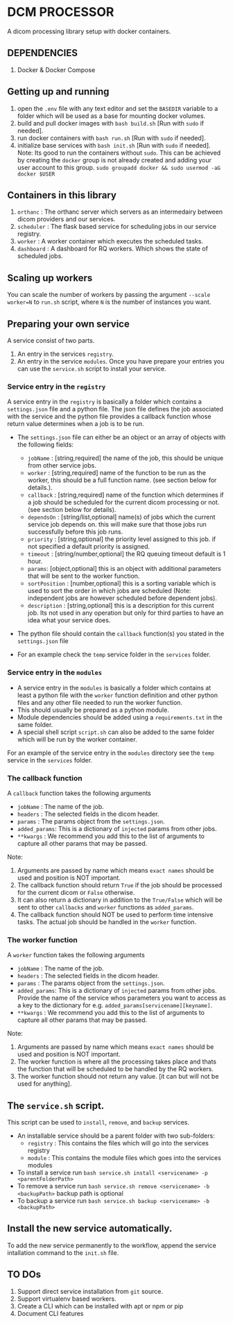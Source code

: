 # DCM PROCESSOR
A dicom processing library setup with docker containers.

## DEPENDENCIES
1. Docker & Docker Compose

## Getting up and running
1. open the `.env` file with any text editor and set the `BASEDIR` variable to a folder which will be used as a base for mounting docker volumes.
2. build and pull docker images with `bash build.sh` [Run with `sudo` if needed].
3. run docker containers with `bash run.sh` [Run with `sudo` if needed].
4. initialize base services with `bash init.sh` [Run with `sudo` if needed].
Note: Its good to run the containers without `sudo`. This can be achieved by creating  the `docker` group is not already created and adding your user account to this group. `sudo groupadd docker && sudo usermod -aG docker $USER`

## Containers in this library
1. `orthanc`    : The orthanc server which servers as an intermedairy between dicom providers and our services.
2. `scheduler`  : The flask based service for scheduling jobs in our service registry.
3. `worker`     : A worker container which executes the scheduled tasks.
4. `dashboard`  : A dashboard for RQ workers. Which shows the state of scheduled jobs.


## Scaling up workers
You can scale the number of workers by passing the argument `--scale worker=N` to `run.sh` script, where `N` is the number of instances you want.


## Preparing your own service
A service consist of two parts.
1. An entry in the services `registry`.
2. An entry in the service `modules`.
Once you have prepare your entries you can use the `service.sh` script to install your service.

### Service entry in the `registry`
A service entry in the `registry` is basically a folder which contains a `settings.json` file and a python file.
The json file defines the job associated with the service and the python file provides a callback function whose return value determines when a job is to be run.
- The `settings.json` file can either be an object or an array of objects with the following fields:
    * `jobName` :  [string,required] the name of the job, this should be unique from other service jobs.
    * `worker` : [string,required] name of the function to be run as the worker, this should be a full function name. (see section below for details.).
    * `callback` : [string,required] name of the function which determines if a job should be scheduled for the current dicom processing or not. (see section below for details).
    * `dependsOn` : [string/list,optional] name(s) of jobs which the current service job depends on. this will make sure that those jobs run successfully before this job runs.
    * `priority` : [string,optional] the priority level assigned to this job. if not specified a default priority is assigned.
    * `timeout` : [string/number,optional] the RQ queuing timeout default is 1 hour.
    * `params`: [object,optional] this is an object with additional parameters that will be sent to the worker function.
    * `sortPosition` : [number,optional] this is a sorting variable which is used to sort the order in which jobs are scheduled (Note: independent jobs are however scheduled before dependent jobs).
    * `description` : [string,optional] this is a description for this current job. Its not used in any operation but only for third parties to have an idea what your service does.

- The python file should contain the `callback` function(s) you stated in the `settings.json` file
- For an example check the `temp` service folder in the `services` folder.

### Service entry in the `modules`
- A service entry in the `modules` is basically a folder which contains at least a python file with the `worker` function definition and other python files and any other file needed to run the worker function.
- This should usually be prepared as a python module.
- Module dependencies should be added using a `requirements.txt` in the same folder.
- A special shell script `script.sh` can also be added to the same folder which will be run by the worker container.

For an example of the service entry in the `modules` directory see the `temp` service in the `services` folder.


### The callback function
A `callback` function takes the following arguments
   - `jobName`   : The name of the job.
   - `headers`   : The selected fields in the dicom header.
   - `params`    : The params object from the `settings.json`.
   - `added_params`: This is a dictionary of `injected` params from other jobs.
   - `**kwargs`  : We recommend you add this to the list of arguments to capture all other params that may be passed.

Note:
1. Arguments are passed by name which means `exact names` should be used and position is NOT important.
2. The callback function should return `True` if the job should be processed for the current dicom or `False` otherwise.
3. It can also return a dictionary in addition to the `True/False` which will be sent to other `callbacks` and `worker` functions as `added_params`.
4. The callback function should NOT be used to perform time intensive tasks. The actual job should be handled in the `worker` function.


### The worker function
A `worker` function takes the following arguments
   - `jobName`   : The name of the job.
   - `headers`   : The selected fields in the dicom header.
   - `params`    : The params object from the `settings.json`.
   - `added_params`: This is a dictionary of `injected` params from other jobs. Provide the name of the service whos parameters you want to access as a key to the dictionary for e.g. `added_params[servicename][keyname]`.
   - `**kwargs`  : We recommend you add this to the list of arguments to capture all other params that may be passed.

Note:
1. Arguments are passed by name which means `exact names` should be used and position is NOT important.
2. The worker function is where all the processing takes place and thats the function that will be scheduled to be handled by the RQ workers.
3. The worker function should not return any value. [it can but will not be used for anything].


## The `service.sh` script.
This script can be used to `install`, `remove`, and `backup` services.
- An installable service should be a parent folder with two sub-folders:
    * `registry` : This contains the files which will go into the services registry
    * `module`  : This contains the module files which goes into the services modules
- To install a service run `bash service.sh install <servicename> -p <parentFolderPath>`
- To remove a service run `bash service.sh remove <servicename> -b <backupPath>` backup path is optional
- To backup a service run `bash service.sh backup <servicename> -b <backupPath>`

## Install the new service automatically.
To add the new service permanently to the workflow, append the service intallation command to the `init.sh` file.

## TO DOs
1. Support direct service installation from `git` source.
2. Support virtualenv based workers.
3. Create a CLI which can be installed with apt or npm or pip
4. Document CLI features

